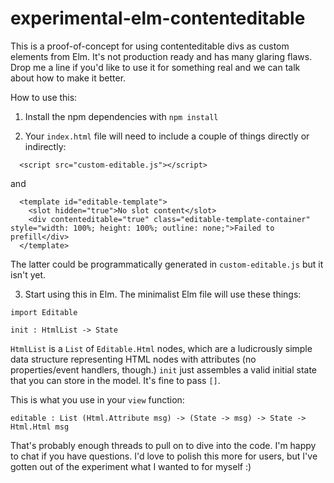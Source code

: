 # experimental-elm-contenteditable

This is a proof-of-concept for using contenteditable divs as custom elements
from Elm.  It's not production ready and has many glaring flaws.  Drop me a
line if you'd like to use it for something real and we can talk about how to
make it better.

How to use this:

1. Install the npm dependencies with `npm install`

2. Your `index.html` file will need to include a couple of things directly or indirectly:
```
  <script src="custom-editable.js"></script>
```
and

```
  <template id="editable-template">
    <slot hidden="true">No slot content</slot>
    <div contenteditable="true" class="editable-template-container" style="width: 100%; height: 100%; outline: none;">Failed to prefill</div>
  </template>
```

The latter could be programmatically generated in `custom-editable.js` but it isn't yet.

3.  Start using this in Elm.  The minimalist Elm file will use these things:

```
import Editable
```

```
init : HtmlList -> State
```

`HtmlList` is a `List` of `Editable.Html` nodes, which are a ludicrously
simple data structure representing HTML nodes with attributes (no
properties/event handlers, though.)  `init` just assembles a valid initial
state that you can store in the model.  It's fine to pass `[]`.


This is what you use in your `view` function:

```
editable : List (Html.Attribute msg) -> (State -> msg) -> State -> Html.Html msg
```


That's probably enough threads to pull on to dive into the code.  I'm happy to
chat if you have questions.  I'd love to polish this more for users, but 
I've gotten out of the experiment what I wanted to for myself :)